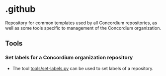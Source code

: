 # .github
Repository for common templates used by all Concordium repositories, as well as
some tools specific to management of the Concordium organization.

## Tools

### Set labels for a Concordium organization repository

- The tool [tools/set-labels.py](tools/set-labels.py) can be used to set labels of a repository.
